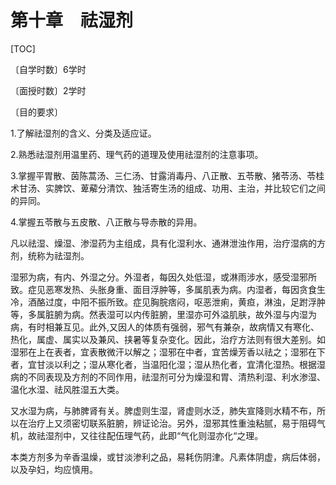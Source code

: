 # 第十章　祛湿剂

[TOC]

〔自学时数〕6学时

〔面授时数〕2学时

〔目的要求〕

1.了解祛湿剂的含义、分类及适应证。

2.熟悉祛湿剂用温里药、理气药的道理及使用祛湿剂的注意事项。

3.掌握平胃散、茵陈蒿汤、三仁汤、甘露消毒丹、八正散、五苓散、猪苓汤、苓桂术甘汤、实脾饮、萆薢分清饮、独活寄生汤的组成、功用、主治，并比较它们之间的异同。

4.掌握五苓散与五皮散、八正散与导赤散的异用。

凡以祛湿、燥湿、渗湿药为主组成，具有化湿利水、通淋泄浊作用，治疗湿病的方剂，统称为祛湿剂。

湿邪为病，有内、外湿之分。外湿者，每因久处低湿，或淋雨涉水，感受湿邪所致。症见恶寒发热、头胀身重、面目浮肿等，多属肌表为病。内湿者，每因贪食生冷，酒酪过度，中阳不振所致。症见胸脘痞闷，呕恶泄痢，黄疸，淋浊，足跗浮肿等，多属脏腑为病。然表湿可以内传脏腑，里湿亦可外溢肌肤，故外湿与内湿为病，有时相兼互见。此外,又因人的体质有强弱，邪气有兼杂，故病情又有寒化、热化，属虚、属实以及兼风、挟暑等复杂变化。因此，治疗方法则有很大差别。如湿邪在上在表者，宜表散微汗以解之；湿邪在中者，宜苦燥芳香以祛之；湿邪在下者，宜甘淡以利之；湿从寒化者，当温阳化湿；湿从热化者，宜清化湿热。根据湿病的不同表现及方剂的不同作用，祛湿剂可分为燥湿和胃、清热利湿、利水渗湿、温化水湿、祛风胜湿五大类。

又水湿为病，与肺脾肾有关。脾虚则生湿，肾虚则水泛，肺失宣降则水精不布，所以在治疗上又须密切联系脏腑，辨证论治。另外，湿邪其性重浊粘腻，易于阻碍气机，故祛湿剂中，又往往配伍理气药，此即“气化则湿亦化“之理。

本类方剂多为辛香温燥，或甘淡渗利之品，易耗伤阴津。凡素体阴虚，病后体弱，以及孕妇，均应慎用。
